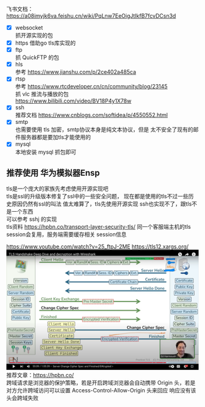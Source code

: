 飞书文档：https://a08imyjk6va.feishu.cn/wiki/PqLnw7EeOigJtIkfB7fcvDCsn3d
- [x] websocket 
<br>抓开源实现的包
- [x] https 
借助go tls库实现的
- [x] ftp
<br>抓 QuickFTP 的包
- [x] hls 
<br>参考 https://www.jianshu.com/p/2ce402a485ca
- [x] rtsp 
<br>参考 https://www.rtcdeveloper.cn/cn/community/blog/23145
<br>抓 vlc 推流与播放的包
<br>https://www.bilibili.com/video/BV18P4y1X78w
- [x] ssh 
<br>推荐文档 https://www.cnblogs.com/softidea/p/4550552.html
- [x] smtp
<br> 也需要使用 tls 加密，smtp协议本身是纯文本协议，但是
太不安全了现有的邮件服务器都是要加tls才能使用的
- [x] mysql
<br>本地安装 mysql 抓包即可
## 推荐使用 华为模拟器Ensp
tls是一个庞大的家族先考虑使用开源实现吧<br>
tls是ssl的升级版本修复了ssl中的一些安全问题，
现在都是使用的tls不过一些历史原因仍然有ssl的叫法
值太难算了，tls先使用开源实现
ssh也实现不了，跟tls不是一个东西
<br>可以参考 sshj 的实现
<br>tls资料 https://hpbn.co/transport-layer-security-tls/
同一个客服端主机的tls session会复用，服务端需要缓存相关 session信息

https://www.youtube.com/watch?v=25_ftpJ-2ME
https://tls12.xargs.org/
![img.png](img.png)
推荐文章：https://hpbn.co/<br>
跨域请求是浏览器的保护策略，若是开启跨域浏览器会自动携带
Origin 头，若是对方允许跨域访问可以设置 Access-Control-Allow-Origin 头来回应
响应没有该头会跨域失败